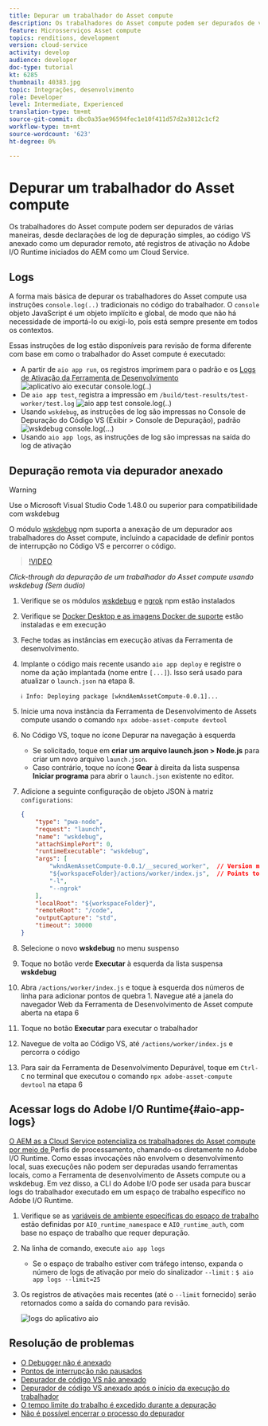 ```yaml
---
title: Depurar um trabalhador do Asset compute
description: Os trabalhadores do Asset compute podem ser depurados de várias maneiras, desde declarações de log de depuração simples, ao código VS anexado como um depurador remoto, até registros de ativação no Adobe I/O Runtime iniciados do AEM como um Cloud Service.
feature: Microsserviços Asset compute
topics: renditions, development
version: cloud-service
activity: develop
audience: developer
doc-type: tutorial
kt: 6285
thumbnail: 40383.jpg
topic: Integrações, desenvolvimento
role: Developer
level: Intermediate, Experienced
translation-type: tm+mt
source-git-commit: dbc0a35ae96594fec1e10f411d57d2a3812c1cf2
workflow-type: tm+mt
source-wordcount: '623'
ht-degree: 0%

---
```



# Depurar um trabalhador do Asset compute

Os trabalhadores do Asset compute podem ser depurados de várias maneiras, desde declarações de log de depuração simples, ao código VS anexado como um depurador remoto, até registros de ativação no Adobe I/O Runtime iniciados do AEM como um Cloud Service.

## Logs

A forma mais básica de depurar os trabalhadores do Asset compute usa instruções `console.log(..)` tradicionais no código do trabalhador. O `console` objeto JavaScript é um objeto implícito e global, de modo que não há necessidade de importá-lo ou exigi-lo, pois está sempre presente em todos os contextos.

Essas instruções de log estão disponíveis para revisão de forma diferente com base em como o trabalhador do Asset compute é executado:

+ A partir de `aio app run`, os registros imprimem para o padrão e os [Logs de Ativação da Ferramenta de Desenvolvimento](../develop/development-tool.md)
   ![aplicativo aio executar console.log(..)](./assets/debug/console-log__aio-app-run.png)
+ De `aio app test`, registra a impressão em `/build/test-results/test-worker/test.log`
   ![aio app test console.log(..)](./assets/debug/console-log__aio-app-test.png)
+ Usando `wskdebug`, as instruções de log são impressas no Console de Depuração do Código VS (Exibir > Console de Depuração), padrão
   ![wskdebug console.log(...)](./assets/debug/console-log__wskdebug.png)
+ Usando `aio app logs`, as instruções de log são impressas na saída do log de ativação

## Depuração remota via depurador anexado

>[!WARNING]
>
>Use o Microsoft Visual Studio Code 1.48.0 ou superior para compatibilidade com wskdebug

O módulo [wskdebug](https://www.npmjs.com/package/@openwhisk/wskdebug) npm suporta a anexação de um depurador aos trabalhadores do Asset compute, incluindo a capacidade de definir pontos de interrupção no Código VS e percorrer o código.

>[!VIDEO](https://video.tv.adobe.com/v/40383/?quality=12&learn=on)

_Click-through da depuração de um trabalhador do Asset compute usando wskdebug (Sem áudio)_

1. Verifique se os módulos [wskdebug](../set-up/development-environment.md#wskdebug) e [ngrok](../set-up/development-environment.md#ngork) npm estão instalados
1. Verifique se [Docker Desktop e as imagens Docker de suporte](../set-up/development-environment.md#docker) estão instaladas e em execução
1. Feche todas as instâncias em execução ativas da Ferramenta de desenvolvimento.
1. Implante o código mais recente usando `aio app deploy` e registre o nome da ação implantada (nome entre `[...]`). Isso será usado para atualizar o `launch.json` na etapa 8.

   ```
   ℹ Info: Deploying package [wkndAemAssetCompute-0.0.1]...
   ```


1. Inicie uma nova instância da Ferramenta de Desenvolvimento de Assets compute usando o comando `npx adobe-asset-compute devtool`
1. No Código VS, toque no ícone Depurar na navegação à esquerda
   + Se solicitado, toque em __criar um arquivo launch.json > Node.js__ para criar um novo arquivo `launch.json`.
   + Caso contrário, toque no ícone __Gear__ à direita da lista suspensa __Iniciar programa__ para abrir o `launch.json` existente no editor.
1. Adicione a seguinte configuração de objeto JSON à matriz `configurations`:

   ```json
   {
       "type": "pwa-node",
       "request": "launch",
       "name": "wskdebug",
       "attachSimplePort": 0,
       "runtimeExecutable": "wskdebug",
       "args": [
           "wkndAemAssetCompute-0.0.1/__secured_worker",  // Version must match your Asset Compute worker's version
           "${workspaceFolder}/actions/worker/index.js",  // Points to your worker
           "-l",
           "--ngrok"
       ],
       "localRoot": "${workspaceFolder}",
       "remoteRoot": "/code",
       "outputCapture": "std",
       "timeout": 30000
   }
   ```

1. Selecione o novo __wskdebug__ no menu suspenso
1. Toque no botão verde __Executar__ à esquerda da lista suspensa __wskdebug__
1. Abra `/actions/worker/index.js` e toque à esquerda dos números de linha para adicionar pontos de quebra 1. Navegue até a janela do navegador Web da Ferramenta de Desenvolvimento de Asset compute aberta na etapa 6
1. Toque no botão __Executar__ para executar o trabalhador
1. Navegue de volta ao Código VS, até `/actions/worker/index.js` e percorra o código
1. Para sair da Ferramenta de Desenvolvimento Depurável, toque em `Ctrl-C` no terminal que executou o comando `npx adobe-asset-compute devtool` na etapa 6

## Acessar logs do Adobe I/O Runtime{#aio-app-logs}

[O AEM as a Cloud Service potencializa os trabalhadores do Asset compute por meio de ](../deploy/processing-profiles.md) Perfis de processamento, chamando-os diretamente no Adobe I/O Runtime. Como essas invocações não envolvem o desenvolvimento local, suas execuções não podem ser depuradas usando ferramentas locais, como a Ferramenta de desenvolvimento de Assets compute ou a wskdebug. Em vez disso, a CLI do Adobe I/O pode ser usada para buscar logs do trabalhador executado em um espaço de trabalho específico no Adobe I/O Runtime.

1. Verifique se as [variáveis de ambiente específicas do espaço de trabalho](../deploy/runtime.md) estão definidas por `AIO_runtime_namespace` e `AIO_runtime_auth`, com base no espaço de trabalho que requer depuração.
1. Na linha de comando, execute `aio app logs`
   + Se o espaço de trabalho estiver com tráfego intenso, expanda o número de logs de ativação por meio do sinalizador `--limit` :
      `$ aio app logs --limit=25`
1. Os registros de ativações mais recentes (até o `--limit` fornecido) serão retornados como a saída do comando para revisão.

   ![logs do aplicativo aio](./assets/debug/aio-app-logs.png)

## Resolução de problemas

+ [O Debugger não é anexado](../troubleshooting.md#debugger-does-not-attach)
+ [Pontos de interrupção não pausados](../troubleshooting.md#breakpoints-no-pausing)
+ [Depurador de código VS não anexado](../troubleshooting.md#vs-code-debugger-not-attached)
+ [Depurador de código VS anexado após o início da execução do trabalhador](../troubleshooting.md#vs-code-debugger-attached-after-worker-execution-began)
+ [O tempo limite do trabalho é excedido durante a depuração](../troubleshooting.md#worker-times-out-while-debugging)
+ [Não é possível encerrar o processo do depurador](../troubleshooting.md#cannot-terminate-debugger-process)
